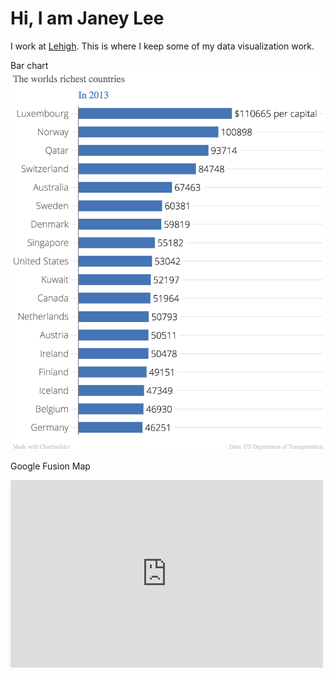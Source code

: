 # Hi, I am Janey Lee
I work at [Lehigh](http:www1.lehigh.edu/insidelehigh). This is where I keep some of my data visualization work. 

Bar chart 
![title](https://github.com/jayeonlee/data-visualization/blob/master/The%20World's%20Richest%20Countries.png?raw=true)


Google Fusion Map

<iframe width="500" height="300" scrolling="no" frameborder="no" src="https://fusiontables.google.com/embedviz?q=select+col12+from+13IYDcivxGnjxUIBxx42FnxpbX6pvV4mzyVs2sBO9&amp;viz=MAP&amp;h=false&amp;lat=10.902224578468408&amp;lng=-85.43183000000005&amp;t=1&amp;z=11&amp;l=col12&amp;y=2&amp;tmplt=2&amp;hml=TWO_COL_LAT_LNG"></iframe>
